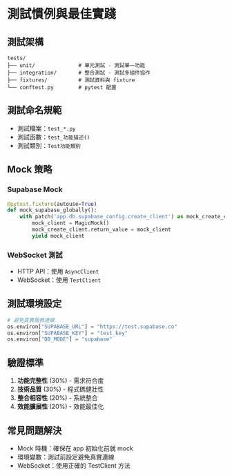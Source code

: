 # 測試慣例與最佳實踐

## 測試架構
```
tests/
├── unit/              # 單元測試 - 測試單一功能
├── integration/       # 整合測試 - 測試多組件協作
├── fixtures/          # 測試資料與 fixture
└── conftest.py        # pytest 配置

```

## 測試命名規範
- 測試檔案：`test_*.py`
- 測試函數：`test_功能描述()`
- 測試類別：`Test功能類別`

## Mock 策略
### Supabase Mock
```python
@pytest.fixture(autouse=True)
def mock_supabase_globally():
    with patch('app.db.supabase_config.create_client') as mock_create_client:
        mock_client = MagicMock()
        mock_create_client.return_value = mock_client
        yield mock_client
```

### WebSocket 測試
- HTTP API：使用 `AsyncClient`
- WebSocket：使用 `TestClient`

## 測試環境設定
```python
# 避免真實服務連線
os.environ["SUPABASE_URL"] = "https://test.supabase.co"
os.environ["SUPABASE_KEY"] = "test_key"
os.environ["DB_MODE"] = "supabase"
```

## 驗證標準
1. **功能完整性** (30%) - 需求符合度
2. **技術品質** (30%) - 程式碼健壯性  
3. **整合相容性** (20%) - 系統整合
4. **效能擴展性** (20%) - 效能最佳化

## 常見問題解決
- Mock 時機：確保在 app 初始化前就 mock
- 環境變數：測試前設定避免真實連線
- WebSocket：使用正確的 TestClient 方法
